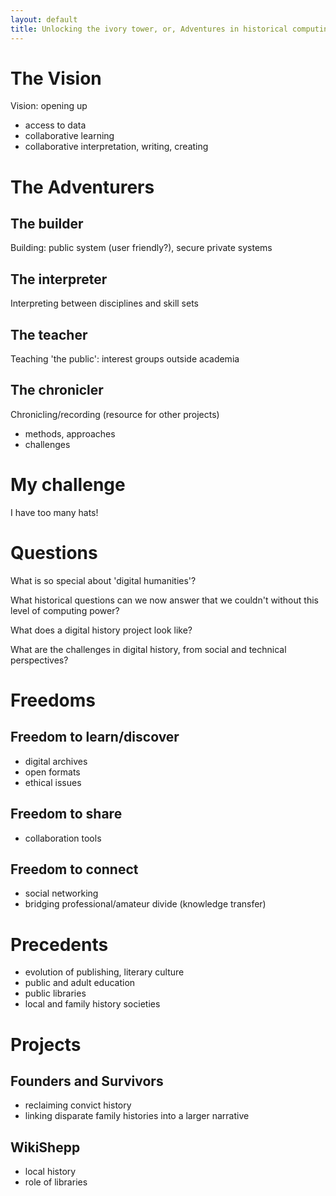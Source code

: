 ```yaml
---
layout: default
title: Unlocking the ivory tower, or, Adventures in historical computing
---
```


# The Vision

Vision: opening up

* access to data
* collaborative learning
* collaborative interpretation, writing, creating

# The Adventurers

## The builder

Building: public system (user friendly?), secure private systems

## The interpreter

Interpreting between disciplines and skill sets

## The teacher

Teaching 'the public': interest groups outside academia

## The chronicler

Chronicling/recording (resource for other projects)

* methods, approaches
* challenges

# My challenge

I have too many hats!

# Questions

What is so special about 'digital humanities'?

What historical questions can we now answer that we couldn't without this level of computing power?

What does a digital history project look like?

What are the challenges in digital history, from social and technical perspectives?

# Freedoms

## Freedom to learn/discover

* digital archives
* open formats
* ethical issues

## Freedom to share

* collaboration tools

## Freedom to connect

* social networking
* bridging professional/amateur divide (knowledge transfer)

# Precedents

* evolution of publishing, literary culture
* public and adult education
* public libraries
* local and family history societies

# Projects

## Founders and Survivors

* reclaiming convict history
* linking disparate family histories into a larger narrative

## WikiShepp

* local history
* role of libraries
